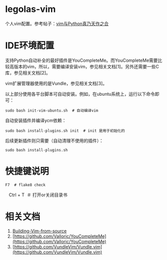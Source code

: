 # legolas-vim
个人vim配置。参考帖子：[vim与Python真乃天作之合](http://codingpy.com/article/vim-and-python-match-in-heaven/)

# IDE环境配置

支持Python自动补全的最好插件是YouCompleteMe。而YouCompleteMe需要比较高版本的vim，所以，需要编译安装vim，参见相关文档[1]。另外还需要一些C库，参见相关文档[2]。

vim扩展管理器使用的是Vundle，参见相关文档[3]。

以上部分使用各平台脚本可自动安装。例如，在ubuntu系统上，运行以下命令即可：

    sudo bash init-vim-ubuntu.sh  # 自动编译vim

自动安装插件并编译ycm依赖：

    sudo bash install-plugins.sh init  # init 是用于初始化的

后续更新插件则只需要（自动清理不使用的插件）：

    sudo bash install-plugins.sh


# 快捷键说明

    F7  # flake8 check

    Ctrl + T  ＃ 打开or关闭目录书


# 相关文档

1. [Building-Vim-from-source](https://github.com/Valloric/YouCompleteMe/wiki/Building-Vim-from-source)
2. [https://github.com/Valloric/YouCompleteMe](https://github.com/Valloric/YouCompleteMe)
3. [https://github.com/VundleVim/Vundle.vim](https://github.com/VundleVim/Vundle.vim)
